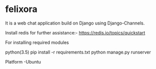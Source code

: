 # felixora
It is a web chat application build on Django using Django-Channels.

Install redis
for further assistance:-
https://redis.io/topics/quickstart


For installing required modules 

python(3.5)
pip install -r requirements.txt
python manage.py runserver

Platform -Ubuntu
